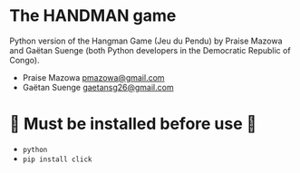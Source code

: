 # The HANDMAN game
Python version of the Hangman Game (Jeu du Pendu) by Praise Mazowa and Gaëtan Suenge (both Python developers in the Democratic Republic of Congo). 

* Praise Mazowa [pmazowa@gmail.com](mailto:pmazowa@gmail.com) 
* Gaëtan Suenge [gaetansg26@gmail.com](mailto:gaetansg26@gmail.com)

# 🚧 Must be installed before use 🚧

* `python`
* `pip install click`
